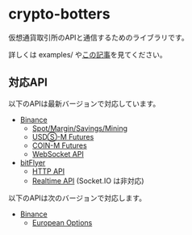 # crypto-botters
仮想通貨取引所のAPIと通信するためのライブラリです。

詳しくは examples/ や[この記事](https://qiita.com/negi_grass/items/dc67d0af0d7b8d1b5d78)を見てください。

## 対応API
以下のAPIは最新バージョンで対応しています。

- [Binance](https://www.binance.com/en)
  - [Spot/Margin/Savings/Mining](https://binance-docs.github.io/apidocs/spot/en/)
  - [USDⓈ-M Futures](https://binance-docs.github.io/apidocs/futures/en/)
  - [COIN-M Futures](https://binance-docs.github.io/apidocs/delivery/en/)
  - [WebSocket API](https://binance-docs.github.io/apidocs/websocket_api/en/)
- [bitFlyer](https://bitflyer.com)
  - [HTTP API](https://lightning.bitflyer.com/docs)
  - [Realtime API](https://bf-lightning-api.readme.io/docs) (Socket.IO は非対応)

以下のAPIは次のバージョンで対応します。

- [Binance](https://www.binance.com/en)
  - [European Options](https://binance-docs.github.io/apidocs/voptions/en/)
